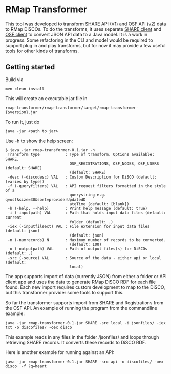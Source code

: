 # RMap Transformer
This tool was developed to transform [SHARE](https://share.osf.io/) API (V1) and [OSF](https://osf.io) API (v2) data to RMap DiSCOs.  To do the transforms, it uses separate [SHARE client](https://github.com/rmap-project/share-client) and [OSF client](https://github.com/rmap-project/rmap-osf-client-extension) to convert JSON API data to a Java model. It is a work in progress. Some refactoring in the CLI and model would be required to support plug in and play transforms, but for now it may provide a few useful tools for other kinds of transforms.

## Getting started
Build via 
```
mvn clean install
```
This will create an executable jar file in 
```
rmap-transformer/rmap-transformer/target/rmap-transformer-{$version}.jar
```
To run it, just do 
```
java -jar <path to jar>
```
Use -h to show the help screen:
```
$ java -jar rmap-transformer-0.1.jar -h
 Transform type           : Type of transform. Options available: SHARE,
                            OSF_REGISTRATIONS, OSF_NODES, OSF_USERS (default: SHARE)
                            (default: SHARE)
 -desc (-discodesc) VAL   : Custom Description for DiSCO (default: [varies by type])
 -f (-queryfilters) VAL   : API request filters formatted in the style of a
                            querystring e.g. q=osf&size=30&sort=providerUpdatedD
                            ateTime (default: [blank])
 -h (-help, --help)       : Print help message (default: true)
 -i (-inputpath) VAL      : Path that holds input data files (default: current
                            folder (default: .)
 -iex (-inputfileext) VAL : File extension for input data files (default: json)
                            (default: json)
 -n (-numrecords) N       : Maximum number of records to be converted.
                            (default: 100)
 -o (-outputpath) VAL     : Path of output files(s) for DiSCOs (default: .)
 -src (-source) VAL       : Source of the data - either api or local (default:
                            local)
```
The app supports import of data (currently JSON) from either a folder or API client app and uses the data to generate RMap DiSCO RDF for each file found.  Each new import requires custom development to map to the DiSCO, but this transformer provider some tools to support this. 

So far the transformer supports import from SHARE and Registrations from the OSF API.
An example of running the program from the commandline example:
```
java -jar rmap-transformer-0.1.jar SHARE -src local -i jsonfiles/ -iex txt -o discofiles/ -oex disco 
```
This example reads in any files in the folder /jsonfiles/ and loops through retrieving SHARE records. 
It converts these records to DiSCO RDF.

Here is another example for running against an API:
```
java -jar rmap-transformer-0.1.jar SHARE -src api -o discofiles/ -oex disco  -f ?q=heart
```



